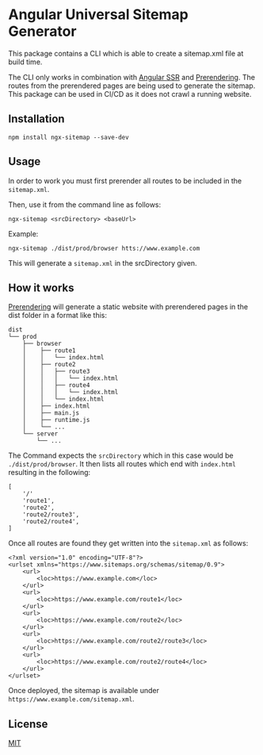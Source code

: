 # Angular Universal Sitemap Generator

This package contains a CLI which is able to create a sitemap.xml file at build time.

The CLI only works in combination with [Angular SSR](https://angular.io/guide/universal) and [Prerendering](https://angular.io/guide/prerendering). The routes from the prerendered pages are being used to generate the sitemap. This package can be used in CI/CD as it does not crawl a running website.

## Installation
```
npm install ngx-sitemap --save-dev
```

## Usage
In order to work you must first prerender all routes to be included in the ``sitemap.xml``.

Then, use it from the command line as follows:
```
ngx-sitemap <srcDirectory> <baseUrl>
```

Example:
```
ngx-sitemap ./dist/prod/browser htts://www.example.com
```

This will generate a ``sitemap.xml`` in the srcDirectory given.


## How it works
[Prerendering](https://angular.io/guide/prerendering) will generate a static website with prerendered pages in the dist folder in a format like this:
```
dist
└── prod
    ├── browser
    │    ├── route1
    │    │   └── index.html
    │    ├── route2
    │    │   ├── route3
    │    │   │   └── index.html
    │    │   ├── route4
    │    │   │   └── index.html
    │    │   └── index.html
    │    ├── index.html
    │    ├── main.js
    │    ├── runtime.js
    │    └── ...
    └── server
        └── ...
```

The Command expects the ``srcDirectory`` which in this case would be ``./dist/prod/browser``. It then lists all routes which end with ``index.html`` resulting in the following:
```
[
    '/'
    'route1',
    'route2',
    'route2/route3',
    'route2/route4',
]
```

Once all routes are found they get written into the ``sitemap.xml`` as follows:
```
<?xml version="1.0" encoding="UTF-8"?>
<urlset xmlns="https://www.sitemaps.org/schemas/sitemap/0.9">
    <url>
        <loc>https://www.example.com</loc>
    </url>
    <url>
        <loc>https://www.example.com/route1</loc>
    </url>
    <url>
        <loc>https://www.example.com/route2</loc>
    </url>
    <url>
        <loc>https://www.example.com/route2/route3</loc>
    </url>
    <url>
        <loc>https://www.example.com/route2/route4</loc>
    </url>
</urlset>
```

Once deployed, the sitemap is available under ```https://www.example.com/sitemap.xml```.

## License
[MIT](https://spdx.org/licenses/MIT.html)
